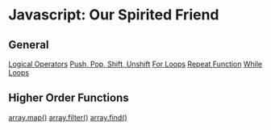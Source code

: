 <!-- TITLE: Javascript -->
<!-- SUBTITLE: Good Tips about Javascript! -->

# Javascript: Our Spirited Friend
## General
[Logical Operators](javascript/logical-operators)
[Push, Pop, Shift, Unshift](javascript/push-pop-shift-unshift)
[For Loops](javascript/for-loops)
[Repeat Function](javascript/repeat-function)
[While Loops](javascript/while-loops)
## Higher Order Functions
[array.map()](javascript/map)
[array.filter()](javascript/filter)
[array.find()](javascript/find)
